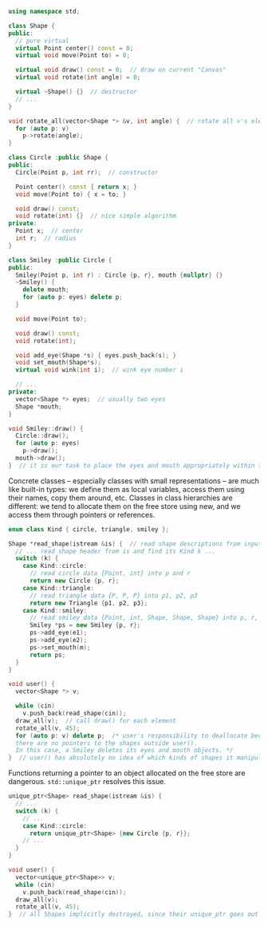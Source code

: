 ```c++
using namespace std;

class Shape {
public:
  // pure virtual
  virtual Point center() const = 0;
  virtual void move(Point to) = 0;

  virtual void draw() const = 0;  // draw on current "Canvas"
  virtual void rotate(int angle) = 0;

  virtual ~Shape() {}  // destructor
  // ...
}

void rotate_all(vector<Shape *> &v, int angle) {  // rotate all v's elements
  for (auto p: v)
    p->rotate(angle);
}

class Circle :public Shape {
public:
  Circle(Point p, int rr);  // constructor

  Point center() const { return x; }
  void move(Point to) { x = to; }

  void draw() const;
  void rotate(int) {}  // nice simple algorithm
private:
  Point x;  // center
  int r;  // radius
}

class Smiley :public Circle {
public:
  Smiley(Point p, int r) : Circle {p, r}, mouth {nullptr} {}
  ~Smiley() {
    delete mouth;
    for (auto p: eyes) delete p;
  }

  void move(Point to);

  void draw() const;
  void rotate(int);

  void add_eye(Shape *s) { eyes.push_back(s); }
  void set_mouth(Shape*s);
  virtual void wink(int i);  // wink eye number i

  // ...
private:
  vector<Shape *> eyes;  // usually two eyes
  Shape *mouth;
}

void Smiley::draw() {
  Circle::draw();
  for (auto p: eyes)
    p->draw();
  mouth->draw();
}  // it is our task to place the eyes and mouth appropriately within the circle
```

Concrete classes – especially classes with small representations – are much like built-in types: we define them as local variables, access them using their names, copy them around, etc. Classes in class hierarchies are different: we tend to allocate them on the free store using new, and we access them through pointers or references.

```c++
enum class Kind { circle, triangle, smiley };

Shape *read_shape(istream &is) {  // read shape descriptions from input stream
  // ... read shape header from is and find its Kind k ...
  switch (k) {
    case Kind::circle:
      // read circle data {Point, int} into p and r
      return new Circle {p, r};
    case Kind::triangle:
      // read triangle data {P, P, P} into p1, p2, p3
      return new Triangle {p1, p2, p3};
    case Kind::smiley:
      // read smiley data {Point, int, Shape, Shape, Shape} into p, r, e1, e2, m
      Smiley *ps = new Smiley {p, r};
      ps->add_eye(e1);
      ps->add_eye(e2);
      ps->set_mouth(m);
      return ps;
  }
}

void user() {
  vector<Shape *> v;

  while (cin)
    v.push_back(read_shape(cin));
  draw_all(v);  // call draw() for each element
  rotate_all(v, 45);
  for (auto p: v) delete p;  /* user's responsibility to deallocate because
  there are no pointers to the shapes outside user().
  In this case, a Smiley deletes its eyes and mouth objects. */
}  // user() has absolutely no idea of which kinds of shapes it manipulates.
```

Functions returning a pointer to an object allocated on the free store are dangerous. `std::unique_ptr` resolves this issue.

```c++
unique_ptr<Shape> read_shape(istream &is) {
  // ...
  switch (k) {
    // ...
    case Kind::circle:
      return unique_ptr<Shape> {new Circle {p, r}};
    // ...
  }
}

void user() {
  vector<unique_ptr<Shape>> v;
  while (cin)
    v.push_back(read_shape(cin));
  draw_all(v);
  rotate_all(v, 45);
}  // all Shapes implicitly destroyed, since their unique_ptr goes out of scope
```
